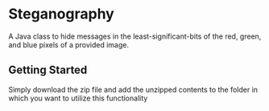# Steganography
A Java class to hide messages in the least-significant-bits of the red, green, and blue pixels of a provided image.
## Getting Started
Simply download the zip file and add the unzipped contents to the folder in which you want to utilize this functionality
